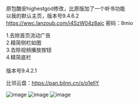 原包酷安highestgod修改，比原版加了一个听书功能<br>
以我的默认主页，版本号9.4.6.2<br>
https://wwc.lanzoub.com/i4SzW04z8ajc
密码：8mio<br>


1.去除首页流动广告<br>
2.精简侧栏如图<br>
3.去除视频播放按钮<br>
4.精简底栏<br>
<br>
版本号9.4.2.1<br>



比邻云盘：https://pan.bilnn.cn/s/o1elIY<br>


![image](https://github.com/CAOTXdidiao/software/blob/main/%23/Screenshot_20220424_172203.jpg)
![image](https://github.com/CAOTXdidiao/software/blob/main/%23/IMG_20220424_172836.jpg)
![image](https://github.com/CAOTXdidiao/software/blob/main/%23/IMG_20220424_172946.jpg)
